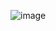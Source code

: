 
![image](https://user-images.githubusercontent.com/110285559/234636302-a0150eb5-dbb3-4c36-bc92-dfe62bc0c506.png)

